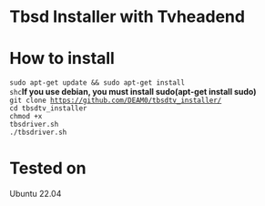# Tbsd Installer with Tvheadend

# How to install
<code>sudo apt-get update && sudo apt-get install shc</code><b>If you use debian, you must install sudo(apt-get install sudo)</b><br>
<code>git clone https://github.com/DEAM0/tbsdtv_installer/</code><br>
<code>cd tbsdtv_installer</code><br>
<code>chmod +x tbsdriver.sh</code><br>
<code>./tbsdriver.sh</code>

# Tested on
Ubuntu 22.04
